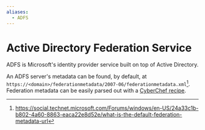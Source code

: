 ```yaml
---
aliases:
  - ADFS
---
```

# Active Directory Federation Service

ADFS is Microsoft's identity provider service built on top of Active Directory.

An ADFS server's metadata can be found, by default, at
`https://<domain>/federationmetadata/2007-06/federationmetadata.xml`[^1].
Federation metadata can be easily parsed out with a [CyberChef
recipe](/devops/cyberchef.md#ADFS).

[^1]: https://social.technet.microsoft.com/Forums/windows/en-US/24a33c1b-b802-4a60-8863-eaca22e8d52e/what-is-the-default-federation-metadata-url
